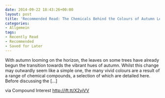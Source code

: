 ```yaml
---
date: 2014-09-22 18:43:26+00:00
layout: post
title: 'Recommended Read: The Chemicals Behind the Colours of Autumn Leaves'
categories:
- Allgemein
tags:
- Recently Read
- Recommended
- Saved for Later
---
```


With autumn looming on the horizon, the leaves on some trees have already begun the transition towards the vibrant hues of autumn. Whilst this change may outwardly seem like a simple one, the many vivid colours are a result of a range of chemical compounds, a selection of which are detailed here. Before discussing the […]  
  

via Compound Interest http://ift.tt/X2yiVV
